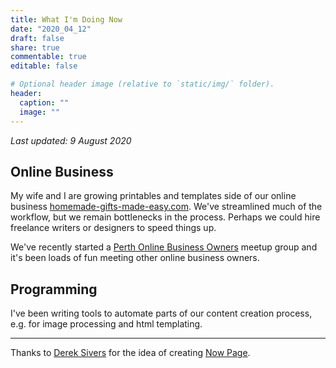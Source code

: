 ```yaml
---
title: What I'm Doing Now
date: "2020_04_12"
draft: false
share: true
commentable: true
editable: false

# Optional header image (relative to `static/img/` folder).
header:
  caption: ""
  image: ""
---
```


_Last updated: 9 August 2020_

## Online Business

My wife and I are growing printables and templates side of our online business [homemade-gifts-made-easy.com](https://www.homemade-gifts-made-easy.com). We've streamlined much of the workflow, but we remain bottlenecks in the process. Perhaps we could hire freelance writers or designers to speed things up. 

We've recently started a [Perth Online Business Owners](https://www.meetup.com/Perth-Online-Business-Owners/) meetup group and it's been loads of fun meeting other online business owners.


## Programming

I've been writing tools to automate parts of our content creation process, e.g. for image processing and html templating. 




<hr>

Thanks to [Derek Sivers](https://sivers.org/now) for the idea of creating [Now Page](https://nownownow.com/about).